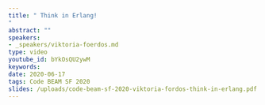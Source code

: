 ```yaml
---
title: " Think in Erlang!
"
abstract: ""
speakers:
- _speakers/viktoria-foerdos.md
type: video
youtube_id: bYkOsQU2ywM
keywords: 
date: 2020-06-17
tags: Code BEAM SF 2020
slides: /uploads/code-beam-sf-2020-viktoria-fordos-think-in-erlang.pdf
---
```

